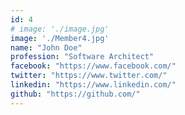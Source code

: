 ```yaml
---
id: 4
# image: './image.jpg'
image: './Member4.jpg'
name: "John Doe"
profession: "Software Architect"
facebook: "https://www.facebook.com/"
twitter: "https://www.twitter.com/"
linkedin: "https://www.linkedin.com/"
github: "https://github.com/"
---
```

